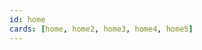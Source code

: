 ```yaml
---
id: home
cards: [home, home2, home3, home4, home5]
---
```


<!-- 
header_title: BE THE INTERNET
header_image: ./header.png
header_altImg: ''
header_excerpt: We're going back to the original vision of the Internet - By the people, for the people. With industry-transforming technology. And we are already live today. -->
